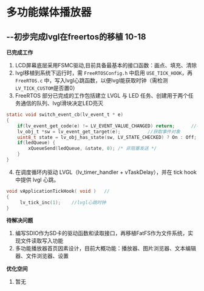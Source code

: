 # 多功能媒体播放器

## **--初步完成lvgl在freertos的移植** 	10-18

**已完成工作**

1. LCD屏幕底层采用FSMC驱动,目前具备最基本的接口函数：画点、填充、清除
2. lvgl移植到系统下运行时，需 `FreeRTOSConfig.h` 中启用 `USE_TICK_HOOK`，再 `FreeRTOS.c` 中，写入lvgl心跳函数，以便lvgl能获取时钟（需检测`LV_TICK_CUSTOM`是否置0）
3. FreeRTOS 部分已完成的工作包括建立 LVGL 与 LED 任务、创建用于两个任务通信的队列、lvgl滑块决定LED亮灭
```c
static void switch_event_cb(lv_event_t * e)
{
    if(lv_event_get_code(e) != LV_EVENT_VALUE_CHANGED) return;		//判断事件类型
    lv_obj_t *sw = lv_event_get_target(e);			//获取事件对象
    uint8_t state = lv_obj_has_state(sw, LV_STATE_CHECKED) ? On : Off; 		/* 使用 led.h 中的 On/Off */
    if(ledQueue) {
        xQueueSend(ledQueue, &state, 0); /* 非阻塞发送 */
    }
}
```

4. 在调度循环内驱动 LVGL（lv_timer_handler + vTaskDelay），并在 tick hook 中提供 lvgl 心跳。

```c
void vApplicationTickHook( void )	//
{
	 lv_tick_inc(1);	//lvgl心跳时钟
}
```


**待解决问题**
1. 编写SDIO作为SD卡的驱动函数和读取接口，再移植FatFS作为文件系统，实现文件读取写入功能
2. 多功能播放器首页因素设计，目前大概功能：播放器、图片浏览器、文本编辑器、文件浏览器、设置


**优化空间**

1. 暂无